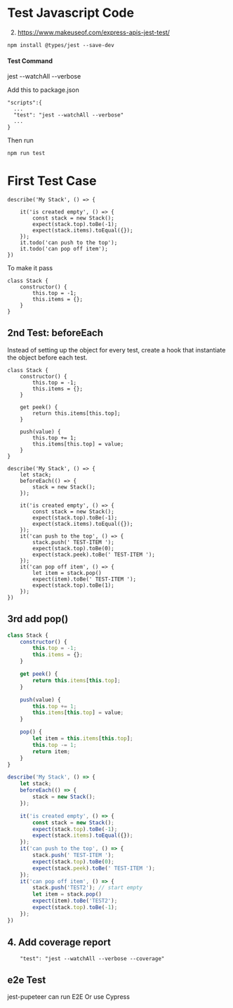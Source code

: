 # Test Javascript Code


2. https://www.makeuseof.com/express-apis-jest-test/


```npm install @types/jest --save-dev```


#### Test Command

jest --watchAll --verbose

Add this to package.json
```
"scripts":{
  ...
  "test": "jest --watchAll --verbose"
  ...
}
```

Then run 
```
npm run test
```


# First Test Case

```
describe('My Stack', () => {

    it('is created empty', () => {
        const stack = new Stack();
        expect(stack.top).toBe(-1);
        expect(stack.items).toEqual({});
    });
    it.todo('can push to the top');
    it.todo('can pop off item');
})
```

To make it pass
```
class Stack {
    constructor() {
        this.top = -1;
        this.items = {};
    }
}
```


## 2nd Test: beforeEach

Instead of setting up the object for every test, create a hook that instantiate the object before each test.


```
class Stack {
    constructor() {
        this.top = -1;
        this.items = {};
    }

    get peek() {
        return this.items[this.top];
    }

    push(value) {
        this.top += 1;
        this.items[this.top] = value;
    }
}

describe('My Stack', () => {
    let stack;
    beforeEach(() => {
        stack = new Stack();
    });

    it('is created empty', () => {
        const stack = new Stack();
        expect(stack.top).toBe(-1);
        expect(stack.items).toEqual({});
    });
    it('can push to the top', () => {
        stack.push(' TEST-ITEM ');
        expect(stack.top).toBe(0);
        expect(stack.peek).toBe(' TEST-ITEM ');
    });
    it('can pop off item', () => {
        let item = stack.pop()
        expect(item).toBe(' TEST-ITEM ');
        expect(stack.top).toBe(1);
    });
})
```


## 3rd add pop()


```javascript
class Stack {
    constructor() {
        this.top = -1;
        this.items = {};
    }

    get peek() {
        return this.items[this.top];
    }

    push(value) {
        this.top += 1;
        this.items[this.top] = value;
    }

    pop() {
        let item = this.items[this.top];
        this.top -= 1;
        return item;
    }
}

describe('My Stack', () => {
    let stack;
    beforeEach(() => {
        stack = new Stack();
    });

    it('is created empty', () => {
        const stack = new Stack();
        expect(stack.top).toBe(-1);
        expect(stack.items).toEqual({});
    });
    it('can push to the top', () => {
        stack.push(' TEST-ITEM ');
        expect(stack.top).toBe(0);
        expect(stack.peek).toBe(' TEST-ITEM ');
    });
    it('can pop off item', () => {
        stack.push('TEST2'); // start empty
        let item = stack.pop()
        expect(item).toBe('TEST2');
        expect(stack.top).toBe(-1);
    });
})
```


## 4. Add coverage report 

```
    "test": "jest --watchAll --verbose --coverage"
```

## e2e Test


jest-pupeteer can run E2E
Or use Cypress